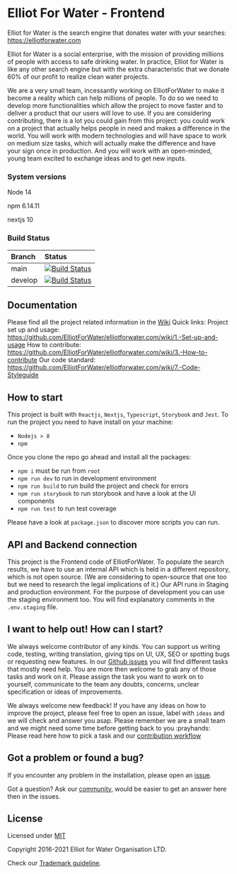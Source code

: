 # Elliot For Water - Frontend

Elliot for Water is the search engine that donates water with your searches: https://elliotforwater.com

Elliot for Water is a social enterprise, with the mission of providing millions of people with access to safe drinking water. In practice, Elliot for Water is like any other search engine but with the extra characteristic that we donate 60% of our profit to realize clean water projects.

We are a very small team, incessantly working on ElliotForWater to make it become a reality which can help millions of people. To do so we need to develop more functionalities which allow the project to move faster and to deliver a product that our users will love to use. If you are considering contributing, there is a lot you could gain from this project: you could work on a project that actually helps people in need and makes a difference in the world. You will work with modern technologies and will have space to work on medium size tasks, which will actually make the difference and have your sign once in production. And you will work with an open-minded, young team excited to exchange ideas and to get new inputs.

### System versions

Node 14

npm 6.14.11

nextjs 10

### Build Status

| Branch  | Status                                                                                                                                                                                                                 |
| :------ | :--------------------------------------------------------------------------------------------------------------------------------------------------------------------------------------------------------------------- |
| main    | [![Build Status](https://dev.azure.com/E4W/Elliotforwater/_apis/build/status/ElliotForWater.efw-webapp?branchName=main)](https://dev.azure.com/E4W/Elliotfowwater/_build/latest?definitionId=17&branchName=main)       |
| develop | [![Build Status](https://dev.azure.com/E4W/Elliotforwater/_apis/build/status/ElliotForWater.efw-webapp?branchName=develop)](https://dev.azure.com/E4W/Elliotfowwater/_build/latest?definitionId=17&branchName=develop) |

## Documentation

Please find all the project related information in the [Wiki](https://github.com/ElliotForWater/efw-webapp/wiki)
Quick links:
Project set up and usage: https://github.com/ElliotForWater/elliotforwater.com/wiki/1.-Set-up-and-usage
How to contribute: https://github.com/ElliotForWater/elliotforwater.com/wiki/3.-How-to-contribute
Our code standard: https://github.com/ElliotForWater/elliotforwater.com/wiki/7.-Code-Styleguide


## How to start

This project is built with `Reactjs`, `Nextjs`, `Typescript`, `Storybook` and `Jest`.
To run the project you need to have install on your machine:

- `Nodejs > 8`
- `npm`

Once you clone the repo go ahead and install all the packages:

- `npm i` must be run from `root`
- `npm run dev` to run in development environment
- `npm run build` to run build the project and check for errors
- `npm run storybook` to run storybook and have a look at the UI components
- `npm run test` to run test coverage

Please have a look at `package.json` to discover more scripts you can run.

## API and Backend connection

This project is the Frontend code of ElliotForWater. To populate the search results, we have to use an internal API which is held in a different repository, which is not open source. (We are considering to open-source that one too but we need to research the legal implications of it.)
Our API runs in Staging and production environment.
For the purpose of development you can use the staging environment too.
You will find explanatory comments in the `.env.staging` file.

## I want to help out! How can I start?

We always welcome contributor of any kinds.
You can support us writing code, testing, writing translation, giving tips on UI, UX, SEO or spotting bugs or requesting new features.
In our [Github issues](https://github.com/ElliotForWater/elliotforwater.com/issues) you will find different tasks that mostly need help. 
You are more then welcome to grab any of those tasks and work on it.
Please assign the task you want to work on to yourself, communicate to the team any doubts, concerns, unclear specification or ideas of improvements.

We always welcome new feedback! If you have any ideas on how to improve the project, please feel free to open an issue, label with `ideas` and we will check and answer you asap.
Please remember we are a small team and we might need some time before getting back to you :prayhands:
Please read here how to pick a task and our [contribution workflow](https://github.com/ElliotForWater/efw-webapp/wiki/3.-How-to-contribute)

## Got a problem or found a bug?

If you encounter any problem in the installation, please open an [issue](https://github.com/ElliotForWater/efw-webapp/issues).

Got a question? Ask our [community](https://github.com/ElliotForWater/efw-webapp/discussions), would be easier to get an answer here then in the issues.

## License

Licensed under [MIT](https://github.com/ElliotForWater/efw-webapp/blob/main/LICENSE)

Copyright 2016-2021 Elliot for Water Organisation LTD.

Check our [Trademark guideline](https://github.com/ElliotForWater/efw-webapp/wiki/ElliotForWater-Trademark).
